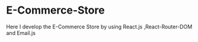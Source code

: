 # E-Commerce-Store
Here I develop the E-Commerce Store by using React.js ,React-Router-DOM and Email.js
